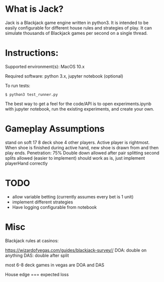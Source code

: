 What is Jack?
=============

Jack is a Blackjack game engine written in python3. It is intended to be
easily configurable for different house rules and strategies of play. It can simulate thousands of Blackjack games per second on a single thread.


Instructions:
=============

Supported environment(s): MacOS 10.x

Required software: python 3.x, jupyter notebook (optional)

To run tests: 

    $ python3 test_runner.py

The best way to get a feel for the code/API is to open experiments.ipynb
with jupyter notebook, run the existing experiments, and create your own.



Gameplay Assumptions 
====================

stand on soft 17
8 deck shoe
4 other players. Active player is rightmost.
When shoe is finished during active hand, new shoe is drawn from and then play ends.
Penetration: 75%
Double down allowed after pair splitting
second splits allowed (easier to implement)
  should work as is, just implement playerHand correctly 




TODO
====

- allow variable betting (currently assumes every bet is 1 unit)
- implement different strategies
- Have logging configurable from notebook




Misc
====

Blackjack rules at casinos:

https://wizardofvegas.com/guides/blackjack-survey//
DOA: double on anything
DAS: double after split

most 6-8 deck games in vegas are DOA and DAS

House edge === expected loss

